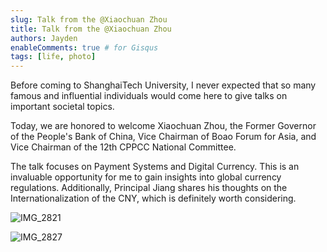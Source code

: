 ```yaml
---
slug: Talk from the @Xiaochuan Zhou
title: Talk from the @Xiaochuan Zhou
authors: Jayden
enableComments: true # for Gisqus
tags: [life, photo]
---
```


Before coming to ShanghaiTech University, I never expected that so many famous and influential individuals would come here to give talks on important societal topics.

Today, we are honored to welcome Xiaochuan Zhou, the Former Governor of the People's Bank of China, Vice Chairman of Boao Forum for Asia, and Vice Chairman of the 12th CPPCC National Committee.

The talk focuses on Payment Systems and Digital Currency. This is an invaluable opportunity for me to gain insights into global currency regulations. Additionally, Principal Jiang shares his thoughts on the Internationalization of the CNY, which is definitely worth considering.

![IMG_2821](assets/IMG_2821.jpeg)
<!--truncate-->
![IMG_2827](assets/IMG_2827.jpeg)



